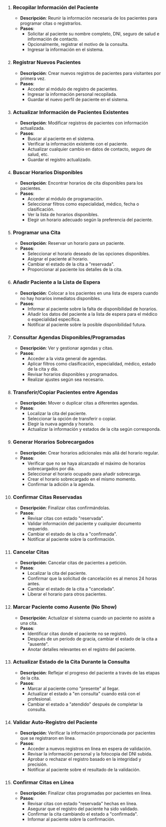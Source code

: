 1. ### Recopilar Información del Paciente
   - **Descripción**: Reunir la información necesaria de los pacientes para programar citas o registrarlos.
   - **Pasos**:
     - Solicitar al paciente su nombre completo, DNI, seguro de salud e información de contacto.
     - Opcionalmente, registrar el motivo de la consulta.
     - Ingresar la información en el sistema.

2. ### Registrar Nuevos Pacientes
   - **Descripción**: Crear nuevos registros de pacientes para visitantes por primera vez.
   - **Pasos**:
     - Acceder al módulo de registro de pacientes.
     - Ingresar la información personal recopilada.
     - Guardar el nuevo perfil de paciente en el sistema.

3. ### Actualizar Información de Pacientes Existentes
   - **Descripción**: Modificar registros de pacientes con información actualizada.
   - **Pasos**:
     - Buscar al paciente en el sistema.
     - Verificar la información existente con el paciente.
     - Actualizar cualquier cambio en datos de contacto, seguro de salud, etc.
     - Guardar el registro actualizado.

4. ### Buscar Horarios Disponibles
   - **Descripción**: Encontrar horarios de cita disponibles para los pacientes.
   - **Pasos**:
     - Acceder al módulo de programación.
     - Seleccionar filtros como especialidad, médico, fecha o clasificación.
     - Ver la lista de horarios disponibles.
     - Elegir un horario adecuado según la preferencia del paciente.

5. ### Programar una Cita
   - **Descripción**: Reservar un horario para un paciente.
   - **Pasos**:
     - Seleccionar el horario deseado de las opciones disponibles.
     - Asignar el paciente al horario.
     - Cambiar el estado de la cita a "reservada".
     - Proporcionar al paciente los detalles de la cita.

6. ### Añadir Paciente a la Lista de Espera
   - **Descripción**: Colocar a los pacientes en una lista de espera cuando no hay horarios inmediatos disponibles.
   - **Pasos**:
     - Informar al paciente sobre la falta de disponibilidad de horarios.
     - Añadir los datos del paciente a la lista de espera para el médico o especialidad específica.
     - Notificar al paciente sobre la posible disponibilidad futura.

7. ### Consultar Agendas Disponibles/Programadas
   - **Descripción**: Ver y gestionar agendas y citas.
   - **Pasos**:
     - Acceder a la vista general de agendas.
     - Aplicar filtros como clasificación, especialidad, médico, estado de la cita y día.
     - Revisar horarios disponibles y programados.
     - Realizar ajustes según sea necesario.

8. ### Transferir/Copiar Pacientes entre Agendas
   - **Descripción**: Mover o duplicar citas a diferentes agendas.
   - **Pasos**:
     - Localizar la cita del paciente.
     - Seleccionar la opción de transferir o copiar.
     - Elegir la nueva agenda y horario.
     - Actualizar la información y estados de la cita según corresponda.

9. ### Generar Horarios Sobrecargados
   - **Descripción**: Crear horarios adicionales más allá del horario regular.
   - **Pasos**:
     - Verificar que no se haya alcanzado el máximo de horarios sobrecargados por día.
     - Seleccionar el horario ocupado para añadir sobrecarga.
     - Crear el horario sobrecargado en el mismo momento.
     - Confirmar la adición a la agenda.

10. ### Confirmar Citas Reservadas
    - **Descripción**: Finalizar citas confirmándolas.
    - **Pasos**:
      - Revisar citas con estado "reservada".
      - Validar información del paciente y cualquier documento requerido.
      - Cambiar el estado de la cita a "confirmada".
      - Notificar al paciente sobre la confirmación.

11. ### Cancelar Citas
    - **Descripción**: Cancelar citas de pacientes a petición.
    - **Pasos**:
      - Localizar la cita del paciente.
      - Confirmar que la solicitud de cancelación es al menos 24 horas antes.
      - Cambiar el estado de la cita a "cancelada".
      - Liberar el horario para otros pacientes.

12. ### Marcar Paciente como Ausente (No Show)
    - **Descripción**: Actualizar el sistema cuando un paciente no asiste a una cita.
    - **Pasos**:
      - Identificar citas donde el paciente no se registró.
      - Después de un período de gracia, cambiar el estado de la cita a "ausente".
      - Anotar detalles relevantes en el registro del paciente.

13. ### Actualizar Estado de la Cita Durante la Consulta
    - **Descripción**: Reflejar el progreso del paciente a través de las etapas de la cita.
    - **Pasos**:
      - Marcar al paciente como "presente" al llegar.
      - Actualizar el estado a "en consulta" cuando está con el profesional.
      - Cambiar el estado a "atendido" después de completar la consulta.

14. ### Validar Auto-Registro del Paciente
    - **Descripción**: Verificar la información proporcionada por pacientes que se registraron en línea.
    - **Pasos**:
      - Acceder a nuevos registros en línea en espera de validación.
      - Revisar la información personal y la fotocopia del DNI subida.
      - Aprobar o rechazar el registro basado en la integridad y precisión.
      - Notificar al paciente sobre el resultado de la validación.

15. ### Confirmar Citas en Línea
    - **Descripción**: Finalizar citas programadas por pacientes en línea.
    - **Pasos**:
      - Revisar citas con estado "reservada" hechas en línea.
      - Asegurar que el registro del paciente ha sido validado.
      - Confirmar la cita cambiando el estado a "confirmada".
      - Informar al paciente sobre la confirmación.


